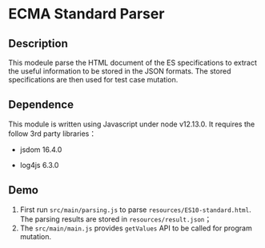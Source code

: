 # ECMA Standard Parser


## Description
This modeule parse the HTML document of the ES specifications to extract the useful information to be stored in the JSON formats. The stored specifications are then used for test case mutation. 


## Dependence
This module is written using Javascript under node v12.13.0. It requires the follow 3rd party libraries：

- jsdom 16.4.0

- log4js 6.3.0


## Demo

1. First run `src/main/parsing.js` to parse `resources/ES10-standard.html`. The parsing results are stored in `resources/result.json`；
2. The `src/main/main.js` provides `getValues` API to be called for program mutation. 
